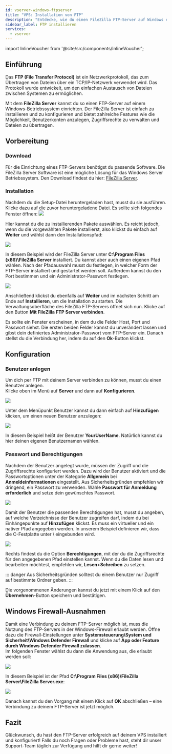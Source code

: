 ```yaml
---
id: vserver-windows-ftpserver
title: "VPS: Installation von FTP"
description: "Entdecke, wie du einen FileZilla FTP-Server auf Windows einrichtest und verwaltest – für sichere Dateiübertragungen und Benutzerzugriffssteuerung → Jetzt mehr erfahren"
sidebar_label: FTP installieren
services:
  - vserver
---
```


import InlineVoucher from '@site/src/components/InlineVoucher';

## Einführung

Das **FTP (File Transfer Protocol)** ist ein Netzwerkprotokoll, das zum Übertragen von Dateien über ein TCP/IP-Netzwerk verwendet wird. Das Protokoll wurde entwickelt, um den einfachen Austausch von Dateien zwischen Systemen zu ermöglichen.

Mit dem **FileZilla Server** kannst du so einen FTP-Server auf einem Windows-Betriebssystem einrichten. Der FileZilla Server ist einfach zu installieren und zu konfigurieren und bietet zahlreiche Features wie die Möglichkeit, Benutzerkonten anzulegen, Zugriffsrechte zu verwalten und Dateien zu übertragen.
<InlineVoucher />


## Vorbereitung

### Download

Für die Einrichtung eines FTP-Servers benötigst du passende Software. Die FileZilla Server Software ist eine mögliche Lösung für das Windows Server Betriebssystem. Den Download findest du hier: [FileZilla Server](https://filezilla-project.org/download.php?type=server).



### Installation

Nachdem du die Setup-Datei heruntergeladen hast, musst du sie ausführen. Klicke dazu auf die zuvor heruntergeladene Datei. Es sollte sich folgendes Fenster öffnen: ![](https://screensaver01.zap-hosting.com/index.php/s/Qi97fYbyoKDdsi3/preview)



Hier kannst du die zu installierenden Pakete auswählen. Es reicht jedoch, wenn du die vorgewählten Pakete installierst, also klickst du einfach auf **Weiter** und wählst dann den Installationspfad:

![](https://screensaver01.zap-hosting.com/index.php/s/fsMiKt9Zjas4Rme/preview)

In diesem Beispiel wird der FileZilla Server unter **C:\Program Files (x86)\FileZilla Server** installiert. Du kannst aber auch einen eigenen Pfad wählen. Nach der Pfadauswahl musst du festlegen, in welcher Form der FTP-Server installiert und gestartet werden soll. Außerdem kannst du den Port bestimmen und ein Administrator-Passwort festlegen.



![](https://screensaver01.zap-hosting.com/index.php/s/gCoGAcGnTtLQ2P6/preview)

Anschließend klickst du ebenfalls auf **Weiter** und im nächsten Schritt am Ende auf **Installieren**, um die Installation zu starten. Die Verwaltungsoberfläche des FileZilla FTP-Servers öffnet sich nun. Klicke auf den Button **Mit FileZilla FTP Server verbinden**.

Es sollte ein Fenster erscheinen, in dem du die Felder Host, Port und Passwort siehst. Die ersten beiden Felder kannst du unverändert lassen und gibst dein definiertes Administrator-Passwort vom FTP-Server ein. Danach stellst du die Verbindung her, indem du auf den **Ok**-Button klickst.



## Konfiguration

### Benutzer anlegen

Um dich per FTP mit deinem Server verbinden zu können, musst du einen Benutzer anlegen.  
Klicke oben im Menü auf **Server** und dann auf **Konfigurieren**.

![](https://screensaver01.zap-hosting.com/index.php/s/D7KHSrkGZEErEcH/preview)

Unter dem Menüpunkt Benutzer kannst du dann einfach auf **Hinzufügen** klicken, um einen neuen Benutzer anzulegen:

![](https://screensaver01.zap-hosting.com/index.php/s/mtdi4oRmR4ZDzyq/preview)

In diesem Beispiel heißt der Benutzer **YourUserName**. Natürlich kannst du hier deinen eigenen Benutzernamen wählen.



### Passwort und Berechtigungen

Nachdem der Benutzer angelegt wurde, müssen der Zugriff und die Zugriffsrechte konfiguriert werden. Dazu wird der Benutzer aktiviert und die Passwortoptionen unter der Kategorie **Allgemein** bei **Anmeldeinformationen** eingestellt. Aus Sicherheitsgründen empfehlen wir dringend, ein Passwort zu verwenden. Wähle **Passwort für Anmeldung erforderlich** und setze dein gewünschtes Passwort.

![](https://screensaver01.zap-hosting.com/index.php/s/gwkkexqXgmfXc2q/preview)

Damit der Benutzer die passenden Berechtigungen hat, musst du angeben, auf welche Verzeichnisse der Benutzer zugreifen darf, indem du bei Einhängepunkte auf **Hinzufügen** klickst. Es muss ein virtueller und ein nativer Pfad angegeben werden. In unserem Beispiel definieren wir, dass die C-Festplatte unter \ eingebunden wird.

![](https://screensaver01.zap-hosting.com/index.php/s/LE46PteX7eAftjQ/preview)

Rechts findest du die Option **Berechtigungen**, mit der du die Zugriffsrechte für den angegebenen Pfad einstellen kannst. Wenn du die Daten lesen und bearbeiten möchtest, empfehlen wir, **Lesen+Schreiben** zu setzen.

::: danger
Aus Sicherheitsgründen solltest du einem Benutzer nur Zugriff auf bestimmte Ordner geben.
:::

Die vorgenommenen Änderungen kannst du jetzt mit einem Klick auf den **Übernehmen**-Button speichern und bestätigen.



## Windows Firewall-Ausnahmen

Damit eine Verbindung zu deinem FTP-Server möglich ist, muss die Nutzung des FTP-Servers in der Windows-Firewall erlaubt werden. Öffne dazu die Firewall-Einstellungen unter **Systemsteuerung\System und Sicherheit\Windows Defender Firewall** und klicke auf **App oder Feature durch Windows Defender Firewall zulassen**.  
Im folgenden Fenster wählst du dann die Anwendung aus, die erlaubt werden soll:

![](https://screensaver01.zap-hosting.com/index.php/s/aorQ7Y8gQJPSE8e/preview)

In diesem Beispiel ist der Pfad **C:\Program Files (x86)\FileZilla Server\FileZilla Server.exe**:

![](https://screensaver01.zap-hosting.com/index.php/s/wx7p5GykbQfx8B6/preview)

Danach kannst du den Vorgang mit einem Klick auf **OK** abschließen – eine Verbindung zu deinem FTP-Server ist jetzt möglich.


## Fazit

Glückwunsch, du hast den FTP-Server erfolgreich auf deinem VPS installiert und konfiguriert! Falls du noch Fragen oder Probleme hast, steht dir unser Support-Team täglich zur Verfügung und hilft dir gerne weiter!

<InlineVoucher />
